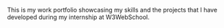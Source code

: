 This is my work portfolio showcasing my skills and the projects that I have developed during my internship at W3WebSchool.

